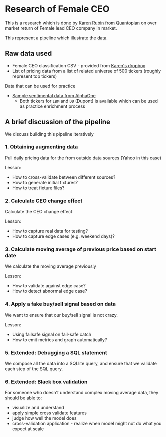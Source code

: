 
# Research of Female CEO

This is a research which is done by [Karen Rubin from Quantopian](https://www.quantopian.com/posts/investing-in-female-ceos-sector-neutral-a-different-benchmark-and-new-data)
on over market return of Female lead CEO company in market.

This represent a pipeline which illustrate the data.


## Raw data used

* Female CEO classification CSV - provided from [Karen's dropbox](https://www.dropbox.com/sh/qb0qjhzhbbmoaxq/AACiXyN25R0QKg7Js6T2IDbra?dl=0&preview=FemaleCEOs_v6.csv)
* List of pricing data from a list of related universe of 500 tickers (roughly represent top tickers)

Data that can be used for practice
* [Sample sentimental data from AlphaOne](https://www.quandl.com/data/AOS-Alpha-One-Sentiment-Data?filterSelection=sample)
  - Both tickers for `IBM` and `DD` (Dupont) is available which can be used as practice enrichment process


## A brief discussion of the pipeline

We discuss building this pipeline iteratively


### 1. Obtaining augmenting data

Pull daily pricing data for the from outside data sources (Yahoo in this case)

Lesson:

- How to cross-validate between different sources?
- How to generate initial fixtures?
- How to treat fixture files?

### 2. Calculate CEO change effect

Calculate the CEO change effect

Lesson:

- How to capture real data for testing?
- How to capture edge cases (e.g. weekend days)?

### 3. Calculate moving average of previous price based on start date

We calculate the moving average previously

Lesson:
- How to validate against edge case?
- How to detect abnormal edge case?

### 4. Apply a fake buy/sell signal based on data

We want to ensure that our buy/sell signal is not crazy.

Lesson:
- Using failsafe signal on fail-safe catch
- How to emit metrics and graph automatically?

### 5. Extended: Debugging a SQL statement

We compose all the data into a SQLlite query, and ensure that we validate each
step of the SQL query.

### 6. Extended: Black box validation

For someone who doesn't understand complex moving average data, they should
be able to:
* visualize and understand
* apply simple cross validate features
* judge how well the model does
* cross-validation application - realize when model might not do what you expect at scale
